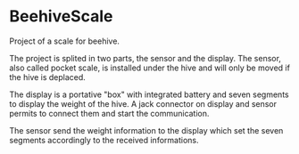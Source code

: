# BeehiveScale
Project of a scale for beehive.

The project is splited in two parts, the sensor and the display.
The sensor, also called pocket scale, is installed under the hive and will only be moved if the hive is deplaced. 

The display is a portative "box" with integrated battery and seven segments to display the weight of the hive.
A jack connector on display and sensor permits to connect them and start the communication. 

The sensor send the weight information to the display which set the seven segments accordingly to the received informations.

